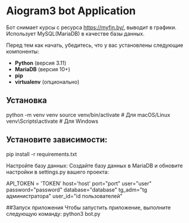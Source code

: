 # Aiogram3 bot Application

Бот снимает курсы с ресурса https://myfin.by/, выводит в графики. Использует MySQL(MariaDB) в качестве базы данных.

Перед тем как начать, убедитесь, что у вас установлены следующие компоненты:

- **Python** (версия 3.11)
- **MariaDB** (версия 10+)
- **pip** 
- **virtualenv** (опционально)

## Установка

python -m venv venv
source venv/bin/activate  # Для macOS/Linux
venv\Scripts\activate     # Для Windows

## Установите зависимости:
pip install -r requirements.txt

Настройте базу данных:
Создайте базу данных в MariaDB и обновите настройки в settings.py вашего проекта:

API_TOKEN = 'TOKEN'
host='host'
port="port"
user="user"
password="password"
database="database"
tg_adm="tg администратора"
user_id="id пользователей"

##Запуск приложения
Чтобы запустить приложение, выполните следующую команду:
python3 bot.py



